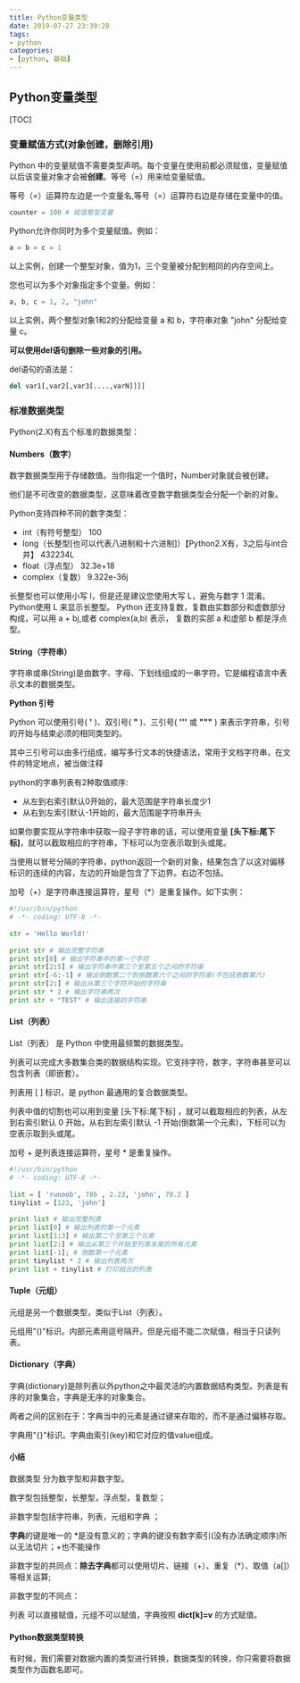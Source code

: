 ```yaml
---
title: Python变量类型
date: 2019-07-27 23:39:28
tags:
- python
categories:
- [python, 基础]
---
```

## Python变量类型

[TOC]

### 变量赋值方式(对象创建，删除引用)

Python 中的变量赋值不需要类型声明。每个变量在使用前都必须赋值，变量赋值以后该变量对象才会被**创建**。等号（=）用来给变量赋值。

等号（=）运算符左边是一个变量名,等号（=）运算符右边是存储在变量中的值。

```Python
counter = 100 # 赋值整型变量
```

Python允许你同时为多个变量赋值。例如：

```python
a = b = c = 1
```

以上实例，创建一个整型对象，值为1，三个变量被分配到相同的内存空间上。

您也可以为多个对象指定多个变量。例如：

```python
a, b, c = 1, 2, "john"
```

以上实例，两个整型对象1和2的分配给变量 a 和 b，字符串对象 "john" 分配给变量 c。

**可以使用del语句删除一些对象的引用。**

del语句的语法是：

```python
del var1[,var2[,var3[....,varN]]]]
```

<!-- more -->

### 标准数据类型

Python(2.X)有五个标准的数据类型：

#### Numbers（数字）

数字数据类型用于存储数值。当你指定一个值时，Number对象就会被创建。

他们是不可改变的数据类型，这意味着改变数字数据类型会分配一个新的对象。

Python支持四种不同的数字类型：

- int（有符号整型） 100
- long（长整型[也可以代表八进制和十六进制]）【Python2.X有，3之后与int合并】 432234L
- float（浮点型） 32.3e+18
- complex（复数） 9.322e-36j

长整型也可以使用小写 l，但是还是建议您使用大写 L，避免与数字 1 混淆。Python使用 L 来显示长整型。
Python 还支持复数，复数由实数部分和虚数部分构成，可以用 a + bj,或者 complex(a,b) 表示， 复数的实部 a 和虚部 b 都是浮点型。

#### String（字符串）

字符串或串(String)是由数字、字母、下划线组成的一串字符。它是编程语言中表示文本的数据类型。

**Python 引号**

Python 可以使用引号( **'** )、双引号( **"** )、三引号( **'''** 或 **"""** ) 来表示字符串，引号的开始与结束必须的相同类型的。

其中三引号可以由多行组成，编写多行文本的快捷语法，常用于文档字符串，在文件的特定地点，被当做注释

python的字串列表有2种取值顺序:

- 从左到右索引默认0开始的，最大范围是字符串长度少1
- 从右到左索引默认-1开始的，最大范围是字符串开头

如果你要实现从字符串中获取一段子字符串的话，可以使用变量 **[头下标:尾下标]**，就可以截取相应的字符串，下标可以为空表示取到头或尾。

当使用以冒号分隔的字符串，python返回一个新的对象，结果包含了以这对偏移标识的连续的内容，左边的开始是包含了下边界。右边不包括。

加号（+）是字符串连接运算符，星号（*）是重复操作。如下实例：

```python
#!/usr/bin/python
# -*- coding: UTF-8 -*-
 
str = 'Hello World!'
 
print str # 输出完整字符串
print str[0] # 输出字符串中的第一个字符
print str[2:5] # 输出字符串中第三个至第五个之间的字符串
print str[-6:-1] # 输出倒数第二个到倒数第六个之间的字符串(不包括倒数第六)
print str[2:] # 输出从第三个字符开始的字符串
print str * 2 # 输出字符串两次
print str + "TEST" # 输出连接的字符串
```



#### List（列表）

List（列表） 是 Python 中使用最频繁的数据类型。

列表可以完成大多数集合类的数据结构实现。它支持字符，数字，字符串甚至可以包含列表（即嵌套）。

列表用 [ ] 标识，是 python 最通用的复合数据类型。

列表中值的切割也可以用到变量 [头下标:尾下标] ，就可以截取相应的列表，从左到右索引默认 0 开始，从右到左索引默认 -1 开始(倒数第一个元素)，下标可以为空表示取到头或尾。

加号 + 是列表连接运算符，星号 * 是重复操作。

```python
#!/usr/bin/python
# -*- coding: UTF-8 -*-
 
list = [ 'runoob', 786 , 2.23, 'john', 70.2 ]
tinylist = [123, 'john']
 
print list # 输出完整列表
print list[0] # 输出列表的第一个元素
print list[1:3] # 输出第二个至第三个元素 
print list[2:] # 输出从第三个开始至列表末尾的所有元素
print list[-1]; # 倒数第一个元素
print tinylist * 2 # 输出列表两次
print list + tinylist # 打印组合的列表
```



#### Tuple（元组）

元组是另一个数据类型，类似于List（列表）。

元组用"()"标识。内部元素用逗号隔开。但是元组不能二次赋值，相当于只读列表。

#### Dictionary（字典）

字典(dictionary)是除列表以外python之中最灵活的内置数据结构类型。列表是有序的对象集合，字典是无序的对象集合。

两者之间的区别在于：字典当中的元素是通过键来存取的，而不是通过偏移存取。

字典用"{}"标识。字典由索引(key)和它对应的值value组成。

#### 小结

数据类型 分为数字型和非数字型。

数字型包括整型，长整型，浮点型，复数型；

非数字型包括字符串，列表，元组和字典 ；

**字典**的键是唯一的 *是没有意义的；字典的键没有数字索引(没有办法确定顺序)所以无法切片；+也不能操作

非数字型的共同点：**除去字典**都可以使用切片、链接（+）、重复（*）、取值（a[]）等相关运算;

非数字型的不同点：

列表 可以直接赋值，元组不可以赋值，字典按照 **dict[k]=v** 的方式赋值。

#### Python数据类型转换

有时候，我们需要对数据内置的类型进行转换，数据类型的转换，你只需要将数据类型作为函数名即可。